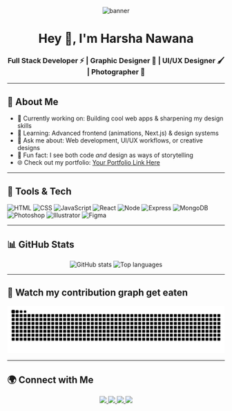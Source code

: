 <!-- Banner (optional, replace with your own) -->
<p align="center">
  <img src="https://your-banner-link-here" alt="banner" />
</p>

<h1 align="center">Hey 👋, I'm Harsha Nawana</h1>
<h3 align="center">
  Full Stack Developer ⚡ | Graphic Designer 🎨 | UI/UX Designer 🖌️ | Photographer 📸
</h3>

---

## 🚀 About Me
- 🔭 Currently working on: Building cool web apps & sharpening my design skills  
- 🌱 Learning: Advanced frontend (animations, Next.js) & design systems  
- 💬 Ask me about: Web development, UI/UX workflows, or creative designs  
- 🎨 Fun fact: I see both code *and* design as ways of storytelling  
- 🌐 Check out my portfolio: [Your Portfolio Link Here](https://your-portofolio-link.com)  

---

## 🧰 Tools & Tech  
<p align="left">
  <!-- CODE -->
  <img src="https://cdn.jsdelivr.net/gh/devicons/devicon/icons/html5/html5-original.svg" width="45" height="45" alt="HTML"/>
  <img src="https://cdn.jsdelivr.net/gh/devicons/devicon/icons/css3/css3-original.svg" width="45" height="45" alt="CSS"/>
  <img src="https://cdn.jsdelivr.net/gh/devicons/devicon/icons/javascript/javascript-original.svg" width="45" height="45" alt="JavaScript"/>
  <img src="https://cdn.jsdelivr.net/gh/devicons/devicon/icons/react/react-original.svg" width="45" height="45" alt="React"/>
  <img src="https://cdn.jsdelivr.net/gh/devicons/devicon/icons/nodejs/nodejs-original.svg" width="45" height="45" alt="Node"/>
  <img src="https://cdn.jsdelivr.net/gh/devicons/devicon/icons/express/express-original.svg" width="45" height="45" alt="Express"/>
  <img src="https://cdn.jsdelivr.net/gh/devicons/devicon/icons/mongodb/mongodb-original.svg" width="45" height="45" alt="MongoDB"/>
  
  <!-- DESIGN -->
  <img src="https://cdn.jsdelivr.net/gh/devicons/devicon/icons/photoshop/photoshop-plain.svg" width="45" height="45" alt="Photoshop"/>
  <img src="https://cdn.jsdelivr.net/gh/devicons/devicon/icons/illustrator/illustrator-plain.svg" width="45" height="45" alt="Illustrator"/>
  <img src="https://cdn.jsdelivr.net/gh/devicons/devicon/icons/figma/figma-original.svg" width="45" height="45" alt="Figma"/>
</p>

---

## 📊 GitHub Stats
<p align="center">
  <img src="https://github-readme-stats.vercel.app/api?username=harsha-99-tech&show_icons=true&theme=tokyonight" alt="GitHub stats"/>
  <img src="https://github-readme-stats.vercel.app/api/top-langs/?username=harsha-99-tech&layout=compact&theme=tokyonight" alt="Top languages"/>
</p>

---

## 🐍 Watch my contribution graph get eaten
![Snake animation](https://raw.githubusercontent.com/harsha-99-tech/harsha-99-tech/output/github-contribution-grid-snake.svg)

---

## 🌍 Connect with Me  
<p align="center">
  <a href="https://linkedin.com/in/your-link">
    <img src="https://img.shields.io/badge/-LinkedIn-blue?style=for-the-badge&logo=Linkedin&logoColor=white"/>
  </a>
  <a href="https://twitter.com/your-handle">
    <img src="https://img.shields.io/badge/-Twitter-1DA1F2?style=for-the-badge&logo=Twitter&logoColor=white"/>
  </a>
  <a href="mailto:your@email.com">
    <img src="https://img.shields.io/badge/-Email-c14438?style=for-the-badge&logo=Gmail&logoColor=white"/>
  </a>
  <a href="https://your-portofolio-link.com">
    <img src="https://img.shields.io/badge/-Portfolio-ff69b4?style=for-the-badge&logo=About.me&logoColor=white"/>
  </a>
</p>